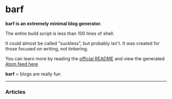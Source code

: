 # barf

**barf is an extremely minimal blog generator.**

The entire build script is less than 100 lines of shell.

It could almost be called "suckless", but probably isn't. It was created for those focused on writing, not tinkering.

You can learn more by reading the [official README](https://git.btxx.org/barf/about) and view the generated [Atom feed here](/atom.xml)

**barf** = blogs are really fun

---

### Articles
